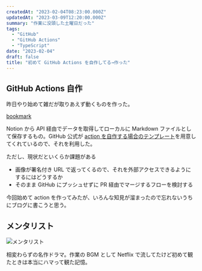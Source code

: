 ```yaml
---
createdAt: "2023-02-04T08:23:00.000Z"
updatedAt: "2023-03-09T12:20:00.000Z"
summary: "作業に没頭した土曜日だった"
tags:
  - "GitHub"
  - "GitHub Actions"
  - "TypeScript"
date: "2023-02-04"
draft: false
title: "初めて GitHub Actions を自作してる→作った"
---
```


## GitHub Actions 自作

昨日やり始めて雑だが取りあえず動くものを作った。

[bookmark](https://github.com/marketplace/actions/notion-to-markdown-action)

Notion から API 経由でデータを取得してローカルに Markdown ファイルとして保存するもの。GitHub 公式が [action を自作する場合のテンプレート](https://github.com/actions/typescript-action)を用意してくれているので、それを利用した。

ただし、現状だといくらか課題がある

- 画像が署名付き URL で返ってくるので、それを外部アクセスできるようにするにはどうするか
- そのまま GitHub にプッシュせずに PR 経由でマージするフローを検討する

今回始めて action を作ってみたが、いろんな知見が溜まったので忘れないうちにブログに書こうと思う。

## メンタリスト

![メンタリスト](https://i.imgur.com/wTfYbkp.webp)

相変わらずの名作ドラマ。作業の BGM として Netflix で流してたけど初めて観たときは本当にハマって観た記憶。
